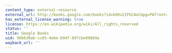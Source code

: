 ```yaml
---
content_type: external-resource
external_url: http://books.google.com/books?id=k0Xv2IFGCAoC&pg=PAfrontcover
has_external_license_warning: true
license: https://en.wikipedia.org/wiki/All_rights_reserved
status: ''
title: Google Books
uid: 96b630ab-cc65-4e6e-b94f-697cbe99669a
wayback_url: ''
---
```

